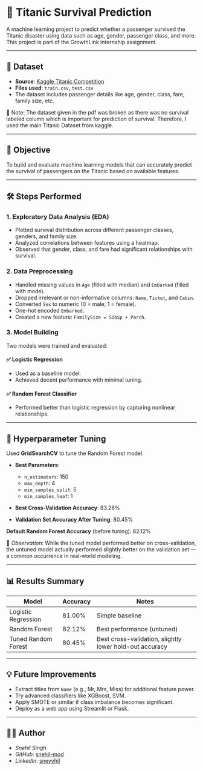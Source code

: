 # 🚢 Titanic Survival Prediction

A machine learning project to predict whether a passenger survived the Titanic disaster using data such as age, gender, passenger class, and more. This project is part of the GrowthLink internship assignment.

---

## 📂 Dataset

- **Source**: [Kaggle Titanic Competition](https://www.kaggle.com/competitions/titanic/data)
- **Files used**: `train.csv`, `test.csv`
- The dataset includes passenger details like age, gender, class, fare, family size, etc.
 
📌 Note: The dataset given in the pdf was broken as there was no survival labeled column which is important for prediction of survival. Therefore, I used the main Titanic Dataset from kaggle.

---

## 🎯 Objective

To build and evaluate machine learning models that can accurately predict the survival of passengers on the Titanic based on available features.

---

## 🛠️ Steps Performed

### 1. Exploratory Data Analysis (EDA)
- Plotted survival distribution across different passenger classes, genders, and family size.
- Analyzed correlations between features using a heatmap.
- Observed that gender, class, and fare had significant relationships with survival.

### 2. Data Preprocessing
- Handled missing values in `Age` (filled with median) and `Embarked` (filled with mode).
- Dropped irrelevant or non-informative columns: `Name`, `Ticket`, and `Cabin`.
- Converted `Sex` to numeric (0 = male, 1 = female).
- One-hot encoded `Embarked`.
- Created a new feature: `FamilySize = SibSp + Parch`.

### 3. Model Building
Two models were trained and evaluated:

#### ✅ Logistic Regression
- Used as a baseline model.
- Achieved decent performance with minimal tuning.

#### ✅ Random Forest Classifier
- Performed better than logistic regression by capturing nonlinear relationships.

---

## 🔧 Hyperparameter Tuning

Used **GridSearchCV** to tune the Random Forest model.

- **Best Parameters**:
  - `n_estimators`: 150
  - `max_depth`: 4
  - `min_samples_split`: 5
  - `min_samples_leaf`: 1

- **Best Cross-Validation Accuracy**: 83.28%
- **Validation Set Accuracy After Tuning**: 80.45%

**Default Random Forest Accuracy** (before tuning): 82.12%

📌 *Observation*: While the tuned model performed better on cross-validation, the untuned model actually performed slightly better on the validation set — a common occurrence in real-world modeling.

---

## 📊 Results Summary

| Model               | Accuracy | Notes                                                   |
|---------------------|----------|---------------------------------------------------------|
| Logistic Regression | 81.00%   | Simple baseline                                         |
| Random Forest       | 82.12%   | Best performance (untuned)                              |
| Tuned Random Forest | 80.45%   | Best cross-validation, slightly lower hold-out accuracy |

---

## 💡 Future Improvements

- Extract titles from `Name` (e.g., Mr, Mrs, Miss) for additional feature power.
- Try advanced classifiers like XGBoost, SVM.
- Apply SMOTE or similar if class imbalance becomes significant.
- Deploy as a web app using Streamlit or Flask.

---

## 🧑‍💻 Author

- *Snehil Singh*  
- *GitHub*: [snehil-mod](https://github.com/snehil-mod)  
- *LinkedIn*: [sneyyhil](https://linkedin.com/in/sneyyhil)

